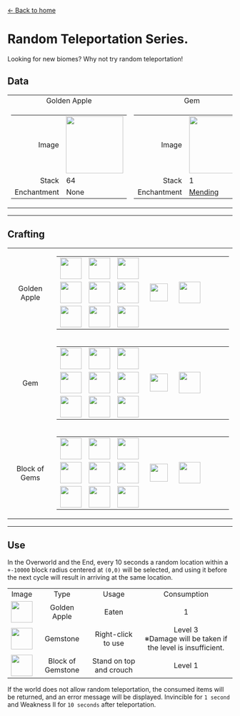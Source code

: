 [← Back to home](../)
# Random Teleportation Series.
Looking for new biomes? Why not try random teleportation!

## Data
<table>
    <tr>
        <td align="center">Golden Apple</td>
        <td align="center">Gem</td>
        <td align="center">Block of Gems</td>
    </tr>
    <tr>
        <td>
            <table>
                <tr><td align="end">Image</td><td><img src="https://i.imgur.com/2QdmOdE.png" width="128"/></td></tr>
                <tr><td align="end">Stack</td><td>64</td></tr>
                <tr><td align="end">Enchantment</td><td>None</td></tr>
            </table>
        </td>
        <td>
            <table>
                <tr><td align="end">Image</td><td><img src="https://i.imgur.com/ME1CeOE.png" width="128"/></td></tr>
                <tr><td align="end">Stack</td><td>1</td></tr>
                <tr><td align="end">Enchantment</td><td><a href="https://minecraft.fandom.com/wiki/Mending">Mending</a></td></tr>
            </table>
        </td>
        <td>
            <table>
                <tr><td align="end">Image</td><td><img src="https://i.imgur.com/xv4Ph4E.png" width="128"/></td></tr>
                <tr><td align="end">Stack</td><td>1</td></tr>
                <tr><td align="end">Enchantment</td><td>None</td></tr>
            </table>
        </td>
    </tr>
</table>

---

## Crafting
<table>
    <tr>
        <td align="center">Golden Apple</td>
        <td>
            <table>
                <tr><td><img src="https://i.imgur.com/wl43BjZ.png" width="48"/></td><td><img src="https://i.imgur.com/wl43BjZ.png" width="48"/></td><td><img src="https://i.imgur.com/wl43BjZ.png" width="48"/></td><td colspan="3"></td></tr>
                <tr><td><img src="https://i.imgur.com/wl43BjZ.png" width="48"/></td><td><img src="https://i.imgur.com/Jn5VAOr.png" width="48"/></td><td><img src="https://i.imgur.com/qKVtU7P.png" width="48"/></td><td width="70" align="center"><img src="https://i.imgur.com/VE0KqIE.png" width="40"/></td><td><img src="https://i.imgur.com/2QdmOdE.png" width="48"/></td><td width="70"></td></tr>
                <tr><td><img src="https://i.imgur.com/wl43BjZ.png" width="48"/></td><td><img src="https://i.imgur.com/wl43BjZ.png" width="48"/></td><td><img src="https://i.imgur.com/wl43BjZ.png" width="48"/></td><td colspan="3"></td></tr>
            </table>
        </td>
    </tr>
    <tr>
        <td align="center">Gem</td>
        <td>
            <table>
                <tr><td><img src="https://i.imgur.com/wl43BjZ.png" width="48"/></td><td><img src="https://i.imgur.com/wuXXDpK.png" width="48"/></td><td><img src="https://i.imgur.com/wl43BjZ.png" width="48"/></td><td colspan="3"></td></tr>
                <tr><td><img src="https://i.imgur.com/wuXXDpK.png" width="48"/></td><td><img src="https://i.imgur.com/Z4niCMs.png" width="48"/></td><td><img src="https://i.imgur.com/wuXXDpK.png" width="48"/></td><td width="70" align="center"><img src="https://i.imgur.com/VE0KqIE.png" width="40"/></td><td><img src="https://i.imgur.com/ME1CeOE.png" width="48"/></td><td width="70"></td></tr>
                <tr><td><img src="https://i.imgur.com/wl43BjZ.png" width="48"/></td><td><img src="https://i.imgur.com/wuXXDpK.png" width="48"/></td><td><img src="https://i.imgur.com/wl43BjZ.png" width="48"/></td><td colspan="3"></td></tr>
            </table>
        </td>
    </tr>
    <tr>
        <td align="center">Block of Gems</td>
        <td>
            <table>
                <tr><td><img src="https://i.imgur.com/ME1CeOE.png" width="48"/></td><td><img src="https://i.imgur.com/ME1CeOE.png" width="48"/></td><td><img src="https://i.imgur.com/ME1CeOE.png" width="48"/></td><td colspan="3"></td></tr>
                <tr><td><img src="https://i.imgur.com/ME1CeOE.png" width="48"/></td><td><img src="https://i.imgur.com/1lqKK5Y.png" width="48"/></td><td><img src="https://i.imgur.com/ME1CeOE.png" width="48"/></td><td width="70" align="center"><img src="https://i.imgur.com/VE0KqIE.png" width="40"/></td><td><img src="https://i.imgur.com/xv4Ph4E.png" width="48"/></td><td width="70"></td></tr>
                <tr><td><img src="https://i.imgur.com/ME1CeOE.png" width="48"/></td><td><img src="https://i.imgur.com/ME1CeOE.png" width="48"/></td><td><img src="https://i.imgur.com/ME1CeOE.png" width="48"/></td><td colspan="3"></td></tr>
            </table>
        </td>
    </tr>
</table>

---

## Use
In the Overworld and the End, every 10 seconds a random location within a `+-10000` block radius centered at `(0,0)` will be selected, and using it before the next cycle will result in arriving at the same location.

<table>
    <tr><td align="center">Image</td><td align="center">Type</td><td align="center">Usage</td><td align="center">Consumption</td></tr>
    <tr><td align="center"><img src="https://i.imgur.com/2QdmOdE.png" width="48"/></td><td align="center">Golden Apple</td><td align="center">Eaten</td><td align="center">1</td></tr>
    <tr><td align="center"><img src="https://i.imgur.com/ME1CeOE.png" width="48"/></td><td align="center">Gemstone</td><td align="center">Right-click to use</td><td align="center">Level 3<br/>※Damage will be taken if the level is insufficient.</td></tr>
    <tr><td align="center"><img src="https://i.imgur.com/xv4Ph4E.png" width="48"/></td><td align="center">Block of Gemstone</td><td align="center">Stand on top and crouch</td><td align="center">Level 1</td></tr>
</table>

If the world does not allow random teleportation, the consumed items will be returned, and an error message will be displayed.
Invincible for `1 second` and Weakness II for `10 seconds` after teleportation.
